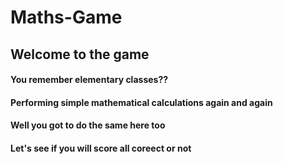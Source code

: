 # Maths-Game


## Welcome to the game

#### You remember elementary classes??
#### Performing simple mathematical calculations again and again
#### Well you got to do the same here too
#### Let's see if you will score all coreect or not
